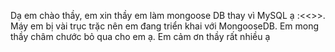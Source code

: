 Dạ em chào thầy, em xin thầy em làm mongoose DB thay vì MySQL ạ :<<>>. Máy em bị vài trục trặc nên em đang triển khai với MongooseDB. 
Em mong thầy châm chước bỏ qua cho em ạ. Em cảm ơn thầy rất nhiều ạ 
